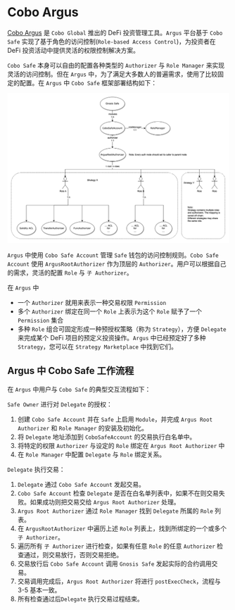 # Cobo Argus

[Cobo Argus](https://argus.cobo.com/) 是 `Cobo Global` 推出的 DeFi 投资管理工具。`Argus` 平台基于 `Cobo Safe` 实现了基于角色的访问控制(`Role-based Access Control`)，为投资者在 DeFi 投资活动中提供灵活的权限控制解决方案。

`Cobo Safe` 本身可以自由的配置各种类型的 `Authorizer` 与 `Role Manager` 来实现灵活的访问控制。但在 `Argus` 中，为了满足大多数人的普遍需求，使用了比较固定的配置。在 `Argus` 中 `Cobo Safe` 框架部署结构如下：

![](../argus.png)

`Argus` 中使用 `Cobo Safe Account` 管理 `Safe` 钱包的访问控制规则。`Cobo Safe Account`  使用 `ArgusRootAuthorizer` 作为顶层的 `Authorizer`。用户可以根据自己的需求，灵活的配置 `Role` 与 `子 Authorizer`。

在 `Argus` 中
- 一个 `Authorizer` 就用来表示一种交易权限 `Permission`
- 多个 `Authorizer` 绑定在同一个 `Role` 上表示为这个 `Role` 赋予了一个 `Permission` 集合
- 多种 `Role` 组合可固定形成一种预授权策略（称为 `Strategy`），方便 `Delegate` 来完成某个 DeFi 项目的预定义投资操作。`Argus` 中已经预定好了多种 `Strategy`，您可以在 `Strategy Marketplace` 中找到它们。

## Argus 中 Cobo Safe 工作流程

在 `Argus` 中用户与 `Cobo Safe` 的典型交互流程如下：

`Safe Owner` 进行对 `Delegate` 的授权：
1. 创建 `Cobo Safe Account` 并在 `Safe` 上启用 `Module`，并完成 `Argus Root Authorizer` 和 `Role Manager` 的安装及初始化。
2. 将 `Delegate` 地址添加到 `CoboSafeAccount` 的交易执行白名单中。
3. 将特定的权限 `Authorizer` 与设定的 `Role` 绑定在 `Argus Root Authorizer` 中
4. 在 `Role Manager` 中配置 `Delegate` 与 `Role` 绑定关系。

`Delegate` 执行交易：
1. `Delegate` 通过 `Cobo Safe Account` 发起交易。
2. `Cobo Safe Account` 检查 `Delegate` 是否在白名单列表中，如果不在则交易失败。如果成功则把交易交给 `Argus Root Authorizer` 处理。
3. `Argus Root Authorizer` 通过 `Role Manager` 找到 `Delegate` 所属的 `Role` 列表。
4. 在 `ArgusRootAuthorizer` 中遍历上述 `Role` 列表上，找到所绑定的一个或多个 `子 Authorizer`。
5. 遍历所有 `子 Authorizer` 进行检查，如果有任意 `Role` 的任意 `Authorizer` 检查通过，则交易放行，否则交易拒绝。
6. 交易放行后 `Cobo Safe Account` 调用 `Gnosis Safe` 发起实际的合约调用交易。
7. 交易调用完成后，`Argus Root Authorizer` 将进行 `postExecCheck`，流程与 3-5 基本一致。
8. 所有检查通过后`Delegate` 执行交易过程结束。

